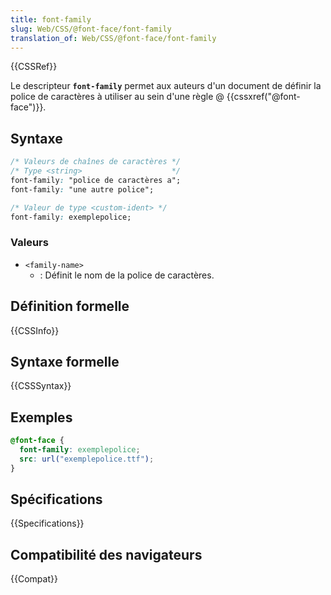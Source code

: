 ```yaml
---
title: font-family
slug: Web/CSS/@font-face/font-family
translation_of: Web/CSS/@font-face/font-family
---
```


{{CSSRef}}

Le descripteur **`font-family`** permet aux auteurs d'un document de définir la police de caractères à utiliser au sein d'une règle @ {{cssxref("@font-face")}}.

## Syntaxe

```css
/* Valeurs de chaînes de caractères */
/* Type <string>                    */
font-family: "police de caractères a";
font-family: "une autre police";

/* Valeur de type <custom-ident> */
font-family: exemplepolice;
```

### Valeurs

- `<family-name>`
  - : Définit le nom de la police de caractères.

## Définition formelle

{{CSSInfo}}

## Syntaxe formelle

{{CSSSyntax}}

## Exemples

```css
@font-face {
  font-family: exemplepolice;
  src: url("exemplepolice.ttf");
}
```

## Spécifications

{{Specifications}}

## Compatibilité des navigateurs

{{Compat}}
